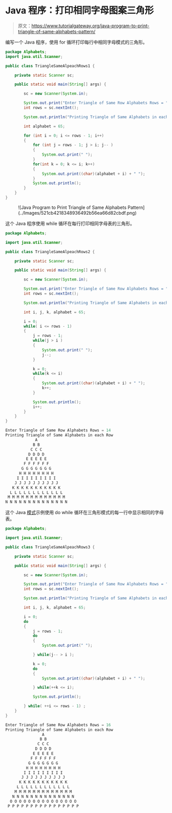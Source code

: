 # Java 程序：打印相同字母图案三角形

> 原文：<https://www.tutorialgateway.org/java-program-to-print-triangle-of-same-alphabets-pattern/>

编写一个 Java 程序，使用 for 循环打印每行中相同字母模式的三角形。

```java
package Alphabets;
import java.util.Scanner;

public class TriangleSameAlpeachRows1 {

	private static Scanner sc;

	public static void main(String[] args) {

		sc = new Scanner(System.in);	

		System.out.print("Enter Triangle of Same Row Alphabets Rows = ");
		int rows = sc.nextInt();

		System.out.println("Printing Triangle of Same Alphabets in each Row");

		int alphabet = 65;

		for (int i = 0; i <= rows - 1; i++) 
		{
			for (int j = rows - 1; j > i; j-- ) 	
			{
				System.out.print(" ");
			}
			for(int k = 0; k <= i; k++)
			{
				System.out.print((char)(alphabet + i) + " ");
			}
			System.out.println();
		}
	}
}
```

<figure class="wp-block-image size-large">![Java Program to Print Triangle of Same Alphabets Pattern](../Images/521cb4218348936492b56ea66d82cbdf.png)</figure>

这个 Java 程序使用 while 循环在每行打印相同字母表的三角形。

```java
package Alphabets;

import java.util.Scanner;

public class TriangleSameAlpeachRows2 {

	private static Scanner sc;

	public static void main(String[] args) {

		sc = new Scanner(System.in);	

		System.out.print("Enter Triangle of Same Row Alphabets Rows = ");
		int rows = sc.nextInt();

		System.out.println("Printing Triangle of Same Alphabets in each Row");

		int i, j, k, alphabet = 65;

		i = 0;
		while( i <= rows - 1) 
		{
			j = rows - 1;
			while(j > i ) 	
			{
				System.out.print(" ");
				j--;
			}

			k = 0;
			while(k <= i)
			{
				System.out.print((char)(alphabet + i) + " ");
				k++;
			}

			System.out.println();
			i++;
		}
	}
}
```

```java
Enter Triangle of Same Row Alphabets Rows = 14
Printing Triangle of Same Alphabets in each Row
             A 
            B B 
           C C C 
          D D D D 
         E E E E E 
        F F F F F F 
       G G G G G G G 
      H H H H H H H H 
     I I I I I I I I I 
    J J J J J J J J J J 
   K K K K K K K K K K K 
  L L L L L L L L L L L L 
 M M M M M M M M M M M M M 
N N N N N N N N N N N N N N 
```

这个 Java [模式](https://www.tutorialgateway.org/learn-java-programs/)示例使用 do while 循环在三角形模式的每一行中显示相同的字母表。

```java
package Alphabets;

import java.util.Scanner;

public class TriangleSameAlpeachRows3 {

	private static Scanner sc;

	public static void main(String[] args) {

		sc = new Scanner(System.in);	

		System.out.print("Enter Triangle of Same Row Alphabets Rows = ");
		int rows = sc.nextInt();

		System.out.println("Printing Triangle of Same Alphabets in each Row");

		int i, j, k, alphabet = 65;

		i = 0;
		do
		{
			j = rows - 1;
			do 	
			{
				System.out.print(" ");

			} while(j-- > i );

			k = 0;
			do
			{
				System.out.print((char)(alphabet + i) + " ");

			} while(++k <= i);

			System.out.println();

		} while( ++i <= rows - 1) ;
	}
}
```

```java
Enter Triangle of Same Row Alphabets Rows = 16
Printing Triangle of Same Alphabets in each Row
                A 
               B B 
              C C C 
             D D D D 
            E E E E E 
           F F F F F F 
          G G G G G G G 
         H H H H H H H H 
        I I I I I I I I I 
       J J J J J J J J J J 
      K K K K K K K K K K K 
     L L L L L L L L L L L L 
    M M M M M M M M M M M M M 
   N N N N N N N N N N N N N N 
  O O O O O O O O O O O O O O O 
 P P P P P P P P P P P P P P P P 
```
